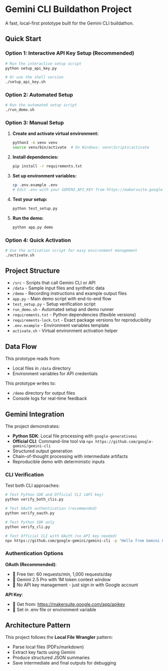 # Gemini CLI Buildathon Project

A fast, local-first prototype built for the Gemini CLI buildathon.

## Quick Start

### Option 1: Interactive API Key Setup (Recommended)
```bash
# Run the interactive setup script
python setup_api_key.py

# Or use the shell version
./setup_api_key.sh
```

### Option 2: Automated Setup
```bash
# Run the automated setup script
./run_demo.sh
```

### Option 3: Manual Setup
1. **Create and activate virtual environment:**
   ```bash
   python3 -m venv venv
   source venv/bin/activate  # On Windows: venv\Scripts\activate
   ```

2. **Install dependencies:**
   ```bash
   pip install -r requirements.txt
   ```

3. **Set up environment variables:**
   ```bash
   cp .env.example .env
   # Edit .env with your GEMINI_API_KEY from https://makersuite.google.com/app/apikey
   ```

4. **Test your setup:**
   ```bash
   python test_setup.py
   ```

5. **Run the demo:**
   ```bash
   python app.py demo
   ```

### Option 4: Quick Activation
```bash
# Use the activation script for easy environment management
./activate.sh
```

## Project Structure

- `/src` - Scripts that call Gemini CLI or API
- `/data` - Sample input files and synthetic data
- `/demo` - Recording instructions and example output files
- `app.py` - Main demo script with end-to-end flow
- `test_setup.py` - Setup verification script
- `run_demo.sh` - Automated setup and demo runner
- `requirements.txt` - Python dependencies (flexible versions)
- `requirements-lock.txt` - Exact package versions for reproducibility
- `.env.example` - Environment variables template
- `activate.sh` - Virtual environment activation helper

## Data Flow

This prototype reads from:
- Local files in `/data` directory
- Environment variables for API credentials

This prototype writes to:
- `/demo` directory for output files
- Console logs for real-time feedback

## Gemini Integration

The project demonstrates:
- **Python SDK**: Local file processing with `google-generativeai`
- **Official CLI**: Command-line tool via `npx https://github.com/google-gemini/gemini-cli`
- Structured output generation
- Chain-of-thought processing with intermediate artifacts
- Reproducible demo with deterministic inputs

### CLI Verification

Test both CLI approaches:
```bash
# Test Python SDK and Official CLI (API key)
python verify_both_clis.py

# Test OAuth authentication (recommended)
python verify_oauth.py

# Test Python SDK only
python verify_cli.py

# Test Official CLI with OAuth (no API key needed)
npx https://github.com/google-gemini/gemini-cli -p "Hello from Gemini CLI!"
```

### Authentication Options

**OAuth (Recommended)**:
- 🎁 Free tier: 60 requests/min, 1,000 requests/day
- 🚀 Gemini 2.5 Pro with 1M token context window
- 🔐 No API key management - just sign in with Google account

**API Key**:
- 🔑 Get from: https://makersuite.google.com/app/apikey
- 📝 Set in .env file or environment variable

## Architecture Pattern

This project follows the **Local File Wrangler** pattern:
- Parse local files (PDFs/markdown)
- Extract key facts using Gemini
- Produce structured JSON summaries
- Save intermediate and final outputs for debugging
